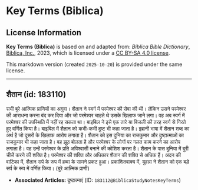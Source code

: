 # Key Terms (Biblica)

## License Information

**Key Terms (Biblica)** is based on and adapted from: _Biblica Bible Dictionary_, [Biblica, Inc.](https://www.biblica.com/), 2023, which is licensed under a [CC BY-SA 4.0 license](https://creativecommons.org/licenses/by-sa/4.0/legalcode.en).

This markdown version (created `2025-10-20`) is provided under the same license.



--------------------------------

## शैतान (id: 183110)

सभी बुरे आत्मिक प्राणियों का अगुवा। शैतान ने स्वर्ग में परमेश्वर की सेवा की थी। लेकिन उसने परमेश्वर की आराधना करना बंद कर दिया और जो परमेश्वर चाहते थे उसके खिलाफ जाने लगा। वह अब स्वर्ग में परमेश्वर की उपस्थिति में नहीं रह सकता था। बाइबिल ने इसे एक तारे या बिजली की तरह स्वर्ग से गिरते हुए वर्णित किया है। बाइबिल में शैतान को कभी\-कभी दुष्ट भी कहा जाता है। इब्रानी भाषा में शैतान शब्द का अर्थ है जो दूसरों के खिलाफ आरोप लगाता है। शैतान को इस दुनिया का राजकुमार और दुष्टात्माओं का राजकुमार भी कहा जाता है। वह झूठ बोलता है और परमेश्वर के लोगों पर गलत काम करने का आरोप लगाता है। वह उन्हें परमेश्वर के प्रति अविश्वासी बनाने की कोशिश करता है। शैतान के पास दुनिया में बुरी चीजें करने की शक्ति है। परमेश्वर की शक्ति और अधिकार शैतान की शक्ति से अधिक हैं। अदन की वाटिका में, शैतान सर्प के रूप में हव्वा के सामने प्रकट हुआ। प्रकाशितवाक्य में, युहन्ना ने शैतान को एक बड़े सर्प के रूप में वर्णित किया। (बुरे आत्मिक प्राणी)

* **Associated Articles:** दुष्टात्माएं (ID: `183112@BiblicaStudyNotesKeyTerms`)

